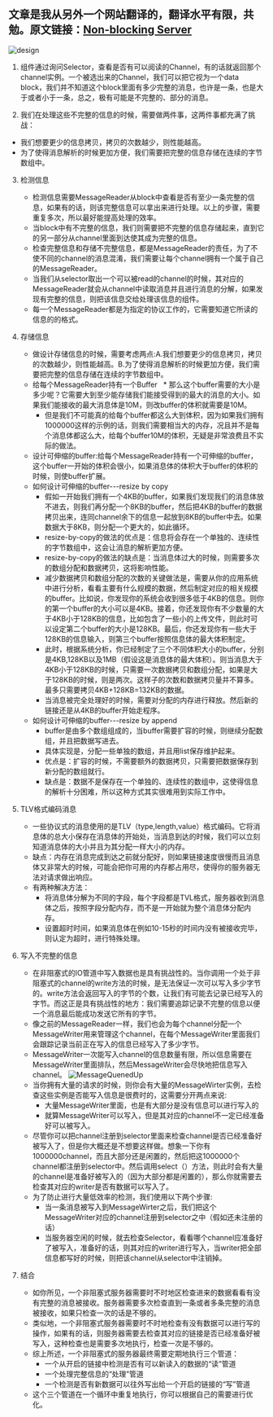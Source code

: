 ## 文章是我从另外一个网站翻译的，翻译水平有限，共勉。原文链接：[Non-blocking Server](http://tutorials.jenkov.com/java-nio/non-blocking-server.html)

![design](http://tutorials.jenkov.com/images/java-nio/non-blocking-server-4.png)
1. 组件通过询问Selector，查看是否有可以阅读的Channel，有的话就返回那个channel实例。一个被选出来的Channel，我们可以把它视为一个data block，我们并不知道这个block里面有多少完整的消息，也许是一条，也是大于或者小于一条，总之，极有可能是不完整的、部分的消息。

2. 我们在处理这些不完整的信息的时候，需要做两件事，这两件事都充满了挑战：
  * 我们想要更少的信息拷贝，拷贝的次数越少，则性能越高。
  * 为了使得消息解析的时候更加方便，我们需要把完整的信息存储在连续的字节数组中。

3. 检测信息
   * 检测信息需要MessageReader从block中查看是否有至少一条完整的信息，如果有的话，则该完整信息可以拿出来进行处理。以上的步骤，需要重复多次，所以最好能提高处理的效率。
   * 当block中有不完整的信息，我们则需要把不完整的信息存储起来，直到它的另一部分从channel里面到达使其成为完整的信息。
   * 检查完整信息和存储不完整信息，都是MessageReader的责任，为了不使不同的channel的消息混淆，我们需要让每个channel拥有一个属于自己的MessageReader。
   * 当我们从selector取出一个可以被read的channel的时候，其对应的MessageReader就会从channel中读取消息并且进行消息的分解，如果发现有完整的信息，则把该信息交给处理该信息的组件。
   * 每一个MessageReader都是为指定的协议工作的，它需要知道它所读的信息的的格式。

4. 存储信息
   * 做设计存储信息的时候，需要考虑两点:A.我们想要更少的信息拷贝，拷贝的次数越少，则性能越高。B.为了使得消息解析的时候更加方便，我们需要把完整的信息存储在连续的字节数组中。
   * 给每个MessageReader持有一个Buffer
     * 那么这个buffer需要的大小是多少呢？它需要大到至少能存储我们能接受得到的最大的消息的大小。如果我们能接收的最大消息体是10M，则改buffer的体积就需要是10M。
     * 但是我们不可能真的给每个buffer都这么大到体积，因为如果我们拥有1000000这样的示例的话，则我们需要相当大的内存，况且并不是每个消息体都这么大，给每个buffer10M的体积，无疑是非常浪费且不实际的做法。
   * 设计可伸缩的buffer:给每个MessageReader持有一个可伸缩的buffer，这个buffer一开始的体积会很小，如果消息体的体积大于buffer的体积的时候，则使buffer扩展。
   * 如何设计可伸缩的buffer---resize by copy
     * 假如一开始我们拥有一个4KB的buffer，如果我们发现我们的消息体放不进去，则我们再分配一个8KB的buffer，然后把4KB的buffer的数据拷贝出来，连同channel余下的信息一起放到8KB的buffer中去。如果数据大于8KB，则分配一个更大的，如此循环。
     * resize-by-copy的做法的优点是：信息将会存在一个单独的、连续性的字节数组中，这会让消息的解析更加方便。
     * resize-by-copy的做法的缺点是：当消息体过大的时候，则需要多次的数组分配和数据拷贝，这将影响性能。
     * 减少数据拷贝和数组分配的次数的关键做法是，需要从你的应用系统中进行分析，看看主要有什么规模的数据，然后制定对应的相关规模的buffer。比如说，你发现你的系统会收到很多低于4KB的信息。则你的第一个buffer的大小可以是4KB。接着，你还发现你有不少数量的大于4KB小于128KB的信息，比如包含了一些小的上传文件，则此时可以设定第二个buffer的大小是128KB。最后，你还发现你有一些大于128KB的信息输入，则第三个buffer按照信息体的最大体积制定。
     * 此时，根据系统分析，你已经制定了三个不同体积大小的buffer，分别是4KB,128KB以及1MB（假设这是消息体的最大体积）。则当消息大于4KB小于128KB的时候，只需要一次数据拷贝和数组分配，如果是大于128KB的时候，则是两次。这样子的次数和数据拷贝量并不算多。最多只需要拷贝4KB+128KB=132KB的数据。
     * 当消息被完全处理好的时候，需要对分配的内存进行释放。然后新的链接还是从4KB的buffer开始走程序。
   * 如何设计可伸缩的buffer---resize by append
     * buffer是由多个数组组成的，当buffer需要扩容的时候，则继续分配数组，并且把数据写进去。
     * 具体实现是，分配一些单独的数组，并且用list保存维护起来。
     * 优点是：扩容的时候，不需要额外的数据拷贝，只需要把数据保存到新分配的数组就行。
     * 缺点是：数据不是保存在一个单独的、连续性的数组中，这使得信息的解析十分困难，所以这种方式其实很难用到实际工作中。
5. TLV格式编码消息
   * 一些协议式的消息使用的是TLV（type,length,value）格式编码。它将消息体的总大小保存在消息体的开始处，当消息到达的时候，我们可以立刻知道消息体的大小并且为其分配一样大小的内存。
   * 缺点：内存在消息完成到达之前就分配好，则如果链接速度很慢而且消息体又非常大的时候，可能会把你可用的内存都占用尽，使得你的服务器无法对请求做出响应。
   * 有两种解决方法：
     * 将消息体分解为不同的字段，每个字段都是TVL格式，服务器收到消息体之后，按照字段分配内存，而不是一开始就为整个消息体分配内存。
     * 设置超时时间，如果消息体在例如10-15秒的时间内没有被接收完毕，则认定为超时，进行特殊处理。
6. 写入不完整的信息
   * 在非阻塞式的IO管道中写入数据也是具有挑战性的。当你调用一个处于非阻塞式的channel的write方法的时候，是无法保证一次可以写入多少字节的。write方法会返回写入的字节的个数，让我们有可能去记录已经写入的字节。而这正是具有挑战性的地方：我们需要追踪记录不完整的信息以便一个消息最后能成功发送它所有的字节。
   * 像之前的MessageReader一样，我们也会为每个channel分配一个MessageWriter用来管理这个channel，在每个MessageWriter里面我们会跟踪记录当前正在写入的信息已经写入了多少字节。
   * MessageWriter一次能写入channel的信息数量有限，所以信息需要在MessageWriter里面排队，然后MessageWriter会尽快地把信息写入channel。
   ![MessageQuenedUp](http://tutorials.jenkov.com/images/java-nio/non-blocking-server-8.png)
   * 当你拥有大量的请求的时候，则你会有大量的MessageWirter实例，去检查这些实例是否能写入信息是很费时的，这需要分开两点来说:
     * 大量MessageWriter里面，也是有大部分是没有信息可以进行写入的
     * 就算MessageWriter可以写入，但是其对应的channel不一定已经准备好可以被写入。
   * 尽管你可以把channel注册到selector里面来检查channel是否已经准备好被写入了，但是你大概还是不想要这样做。想象一下你有1000000channel，而且大部分还是闲置的，然后把这1000000个channel都注册到selector中。然后调用select（）方法，则此时会有大量的channel是准备好被写入的（因为大部分都是闲置的），那么你就需要去检查其对应的writer是否有数据可以写入了。
   * 为了防止进行大量低效率的检测，我们使用以下两个步骤:
     * 当一条消息被写入到MessageWirter之后，我们把这个MessageWriter对应的channel注册到selector之中（假如还未注册的话）
     * 当服务器空闲的时候，就去检查Selector，看看哪个channel应准备好了被写入，准备好的话，则其对应的writer进行写入，当writer把全部信息都写好的时候，则把该channel从selector中注销掉。
7. 结合
   * 如你所见，一个非阻塞式服务器需要时不时地区检查进来的数据看看有没有完整的消息被接收。服务器需要多次检查直到一条或者多条完整的消息被接收，如果只检查一次的话是不够的。
   * 类似地，一个非阻塞式服务器需要时不时地检查有没有数据可以进行写的操作，如果有的话，则服务器需要去检查其对应的链接是否已经准备好被写入，这种检查也是需要多次地执行，检查一次是不够的。
   * 综上所述，一个非阻塞式的服务器最终需要定期地执行三个管道：
     * 一个从开启的链接中检测是否有可以新读入的数据的“读”管道
     * 一个处理完整信息的“处理”管道
     * 一个检测是否有新数据可以往外写出给一个开启的链接的“写”管道
   * 这个三个管道在一个循环中重复地执行，你可以根据自己的需要进行优化。
   
   
   
   
   
   
   
   
   
   
   

